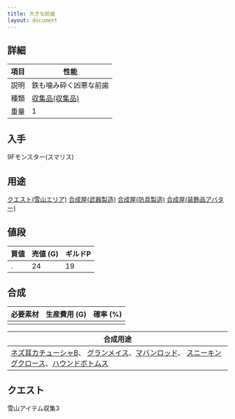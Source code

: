 ```yaml
---
title: 大きな前歯
layout: document
---
```

## 詳細


|項目|性能|
|---|---|
|説明|鉄も噛み砕く凶悪な前歯|
|種類|[収集品(収集品)](収集品(収集品))|
|重量|1|

## 入手

9Fモンスター(スマリス)

## 用途

[クエスト(雪山エリア)](クエスト(雪山エリア))
[合成屋(武器製造)](合成屋(武器製造))
[合成屋(防具製造)](合成屋(防具製造))
[合成屋(装飾品アバター)](合成屋(装飾品アバター))

## 値段


|買値|売値 (G)|ギルドP|
|---|---|---|
|.|24|19|

## 合成


|必要素材|生産費用 (G)|確率 (%)|
|---|---|---|
||||


|合成用途|
|---|
|[ネズ耳カチューシャB](ネズ耳カチューシャB)、 [グランメイス](グランメイス)、[マバンロッド](マバンロッド)、 [スニーキングクロース](スニーキングクロース)、[ハウンドボトムス](ハウンドボトムス)|

## クエスト

雪山アイテム収集3
